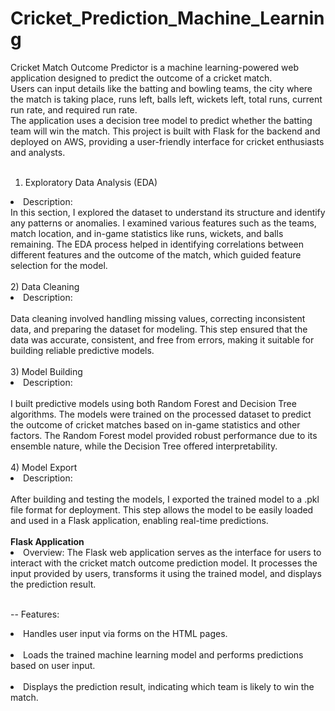 # Cricket_Prediction_Machine_Learning

Cricket Match Outcome Predictor is a machine learning-powered web application designed to predict the outcome of a cricket match.<br> Users can input details like the batting and bowling teams, the city where the match is taking place, runs left, balls left, wickets left, total runs, current run rate, and required run rate.<br>The application uses a decision tree model to predict whether the batting team will win the match. This project is built with Flask for the backend and deployed on AWS, providing a user-friendly interface for cricket enthusiasts and analysts.<br>
<br>
1) Exploratory Data Analysis (EDA)<br>
<li>Description:<br></li>
In this section, I explored the dataset to understand its structure and identify any patterns or anomalies. I examined various features such as the teams, match location, and in-game statistics like runs, wickets, and balls remaining. The EDA process helped in identifying correlations between different features and the outcome of the match, which guided feature selection for the model.<br>
<br>
2) Data Cleaning<br>
<li>Description:</li><br>
Data cleaning involved handling missing values, correcting inconsistent data, and preparing the dataset for modeling. This step ensured that the data was accurate, consistent, and free from errors, making it suitable for building reliable predictive models.<br>
<br>
3) Model Building<br>
<li>Description:</li><br>
I built predictive models using both Random Forest and Decision Tree algorithms. The models were trained on the processed dataset to predict the outcome of cricket matches based on in-game statistics and other factors. The Random Forest model provided robust performance due to its ensemble nature, while the Decision Tree offered interpretability.<br>
<br>
4) Model Export<br>
<li>Description:</li><br>
After building and testing the models, I exported the trained model to a .pkl file format for deployment. This step allows the model to be easily loaded and used in a Flask application, enabling real-time predictions.<br>
<br>
<b>Flask Application</b><br>
<li>Overview: The Flask web application serves as the interface for users to interact with the cricket match outcome prediction model. It processes the input provided by users, transforms it using the trained model, and displays the prediction result.</li><br>

-- Features:

<li>Handles user input via forms on the HTML pages.</li><br>
<li>Loads the trained machine learning model and performs predictions based on user input.</li><br>
<li>Displays the prediction result, indicating which team is likely to win the match.</li><br>

